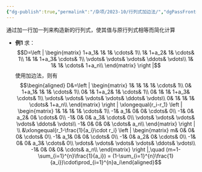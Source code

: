 ```yaml
---
{"dg-publish":true,"permalink":"/杂项/2023-10/行列式加边法/","dgPassFrontmatter":true}
---
```


通过加一行加一列来构造新的行列式，使其值与原行列式相等而简化计算
- **例1**
	求：
	$$D=\left | \begin{matrix}	1+a_1& 1& 1& \cdots& 1\\	1& 1+a_2& 1& \cdots& 1\\	1& 1& 1+a_3& \cdots& 1\\	\vdots& \vdots& \vdots& \ddots& \vdots\\	1& 1& 1& \cdots& 1+a_n\\	\end{matrix} \right |$$
	使用加边法，则有
	$$\begin{aligned}	D&=\left | \begin{matrix}	1& 1& 1& 1& \cdots& 1\\	0& 1+a_1& 1& 1& \cdots& 1\\	0& 1& 1+a_2& 1& \cdots& 1\\	0& 1& 1& 1+a_3& \cdots& 1\\	\vdots& \vdots& \vdots& \vdots& \ddots& \vdots\\	0& 1& 1& 1& \cdots& 1+a_n\\	\end{matrix} \right | \xlongequal{r_i-r_1}	\left | \begin{matrix}	1& 1& 1& 1& \cdots& 1\\	-1& a_1& 0& 0& \cdots& 0\\	-1& 0& a_2& 0& \cdots& 0\\	-1& 0& 0& a_3& \cdots& 0\\	\vdots& \vdots& \vdots& \vdots& \ddots& \vdots\\	-1& 0& 0& 0& \cdots& a_n\\	\end{matrix} \right | \\ &\xlongequal{r_1-\frac{1}{a_i}\cdot r_i}	\left | \begin{matrix}	m& 0& 0& 0& \cdots& 0\\	-1& a_1& 0& 0& \cdots& 0\\	-1& 0& a_2& 0& \cdots& 0\\	-1& 0& 0& a_3& \cdots& 0\\	\vdots& \vdots& \vdots& \vdots& \ddots& \vdots\\ -1& 0& 0& 0& \cdots& a_n\\ 	\end{matrix} \right |,\quad (m=1-\sum_{i=1}^{n}\frac{1}{a_i})	= (1-\sum_{i=1}^{n}\frac{1}{a_i})\cdot\prod_{i=1}^{n}a_i\end{aligned}$$